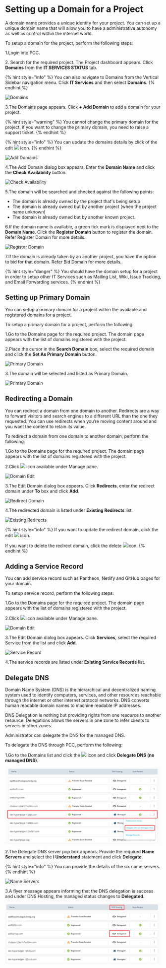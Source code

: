 # Setting up a Domain for a Project

A domain name provides a unique identity for your project. You can set up a unique domain name that will allow you to have a administrative autonomy as well as control within the internet world.

To setup a domain for the project, perform the following steps:

1.Login into PCC.

2\. Search for the required project. The Project dashboard appears. Click **Domains** from the **IT SERVICES STATUS** tab.

{% hint style="info" %}
You can also navigate to Domains from the Vertical Sidebar navigation menu. Click **IT Services** and then select **Domains**.
{% endhint %}

![Domains](https://files.gitbook.com/v0/b/gitbook-28427.appspot.com/o/assets%2F-MT\_pAMg4FUQlUpKbPvg%2F-MT\_rmVZSziEvGzFp9Kv%2F-MT\_u0bLDwGRoXIxgdIK%2FDomain.png?alt=media\&token=64a65e29-115b-4362-aae2-77fc3c918653)

3.The Domains page appears. Click **+ Add Domain** to add a domain for your project.

{% hint style="warning" %}
You cannot change the primary domain for the project, if you want to change the primary domain, you need to raise a support ticket.
{% endhint %}

{% hint style="info" %}
You can update the domains details by click of the edit ![](<../../.gitbook/assets/Edit\_Icon (1).png>) icon.
{% endhint %}

![Add Domains](https://files.gitbook.com/v0/b/gitbook-28427.appspot.com/o/assets%2F-MT\_pAMg4FUQlUpKbPvg%2F-MTin-ZAqZqONnTCyC3a%2F-MTing7k6on25NDZh28K%2FAdd\_Domains.png?alt=media\&token=30943d97-7cc3-4bc2-aa35-69d238302653)

4.The Add Domain dialog box appears. Enter the **Domain Name** and click the **Check Availability** button.

![Check Availability](https://files.gitbook.com/v0/b/gitbook-28427.appspot.com/o/assets%2F-MT\_pAMg4FUQlUpKbPvg%2F-MTin-ZAqZqONnTCyC3a%2F-MTip4uolbShNoYWNHIm%2FAdd\_Domains\_Dialog.png?alt=media\&token=94830d3a-b3b4-4098-aec4-3a78686e398e)

5.The domain will be searched and checked against the following points:

* The domain is already owned by the project that's being setup
* The domain is already owned but by another project (when the project name unknown)
* The domain is already owned but by another known project.

6.If the domain name is available, a green tick mark is displayed next to the **Domain Name**. Click the **Register Domain** button to register the domain. Refer Register Domain for more details.

![Register Domain](https://gblobscdn.gitbook.com/assets%2F-MEMVgDuxi7j4ZpeENUY%2F-MKV83M2RA5cwHGboqCZ%2F-MKV9Lcayqjh66ZZqTZF%2FRegister\_Domain.png?alt=media\&token=90354b3d-75a2-4e5c-a06f-e85c9334b549)

7.If the domain is already taken by an another project, you have the option to bid for that domain. Refer Bid Domain for more details.

{% hint style="danger" %}
You should have the domain setup for a project in order to setup other IT Services such as Mailing List, Wiki, Issue Tracking, and Email Forwarding services.
{% endhint %}

## Setting up Primary Domain

You can setup a primary domain for a project within the available and registered domains for a project.

To setup a primary domain for a project, perform the following:

1.Go to the Domains page for the required project. The domain page appears with the list of domains registered with the project.

2.Place the cursor in the **Search Domain** box, select the required domain and click the **Set As Primary Domain** button.

![Primary Domain](https://files.gitbook.com/v0/b/gitbook-28427.appspot.com/o/assets%2F-MT\_pAMg4FUQlUpKbPvg%2F-MWwUssFfB-IYmgmrp\_F%2F-MWxauBMGJENhEbD\_xRo%2FPD.png?alt=media\&token=ffe9591f-6233-4607-9ccd-425c9af91461)

3.The domain will be selected and listed as Primary Domain.

![Primary Domain](https://files.gitbook.com/v0/b/gitbook-28427.appspot.com/o/assets%2F-MT\_pAMg4FUQlUpKbPvg%2F-MWxb5zIJ2W0qiicBlTj%2F-MWxdWFxDY7yV9CAJZ3M%2FPD1.png?alt=media\&token=1c747322-20c9-46db-a0c7-fd1276c36ee0)

## Redirecting a Domain

You can redirect a domain from one domain to another. Redirects are a way to forward visitors and search engines to a different URL than the one they requested. You can use redirects when you’re moving content around and you want the content to retain its value.

To redirect a domain from one domain to another domain, perform the following:

1.Go to the Domains page for the required project. The domain page appears with the list of domains registered with the project.

2.Click ![](<../../.gitbook/assets/Edit\_Icon (1).png>) icon available under Manage pane.

![Domain Edit](https://files.gitbook.com/v0/b/gitbook-28427.appspot.com/o/assets%2F-MT\_pAMg4FUQlUpKbPvg%2F-MWxfVJJ8Aw7DVZuty6g%2F-MWxgJiGY3AwTtFjyqvO%2FPD2.png?alt=media\&token=c9ed8ae6-3f35-4263-b2f5-84f6668d34b2)

3.The Edit Domain dialog box appears. Click **Redirects**, enter the redirect domain under **To** box and click **Add**.

![Redirect Domain](https://files.gitbook.com/v0/b/gitbook-28427.appspot.com/o/assets%2F-MT\_pAMg4FUQlUpKbPvg%2F-MWxfVJJ8Aw7DVZuty6g%2F-MWxh1mxMS7e10isWSZM%2FRedirect.png?alt=media\&token=9f8e04ae-1b83-4f80-bda8-b1c30630a558)

4.The redirected domain is listed under **Existing Redirects** list.

![Existing Redirects](https://files.gitbook.com/v0/b/gitbook-28427.appspot.com/o/assets%2F-MT\_pAMg4FUQlUpKbPvg%2F-MWxfVJJ8Aw7DVZuty6g%2F-MWxhggsSf5xHvfVJBxp%2FRedirect%20list.png?alt=media\&token=8ff52979-ef42-4f30-a672-c5199c027f7a)

{% hint style="info" %}
If you want to update the redirect domain, click the edit ![](https://firebasestorage.googleapis.com/v0/b/gitbook-28427.appspot.com/o/assets%2F-MEMVgDuxi7j4ZpeENUY%2F-MM5xnjpN8WpKRQNMhoB%2F-MM6--zBsx-WX59K-\_f2%2FEdit\_Icon.png?alt=media\&token=45d97d4b-7210-4aad-b63c-69fb7cd4a0b8) icon.

If you want to delete the redirect domain, click the delete ![](https://firebasestorage.googleapis.com/v0/b/gitbook-28427.appspot.com/o/assets%2F-MEMVgDuxi7j4ZpeENUY%2F-MM68gfssQOeiPjEn5N-%2F-MM6BgQGPg8oZgOkzO6V%2FDelete\_Icon.png?alt=media\&token=3979bb20-b3a3-48f9-9401-de50ca82a6a3)icon.
{% endhint %}

## Adding a Service Record

You can add service record such as Pantheon, Netlify and GitHub pages for your domain.

To setup service record, perform the following steps:

1.Go to the Domains page for the required project. The domain page appears with the list of domains registered with the project.

2.Click ![](<../../.gitbook/assets/Edit\_Icon (1).png>) icon available under Manage pane.

![Domain Edit](https://files.gitbook.com/v0/b/gitbook-28427.appspot.com/o/assets%2F-MT\_pAMg4FUQlUpKbPvg%2F-MWxfVJJ8Aw7DVZuty6g%2F-MWxgJiGY3AwTtFjyqvO%2FPD2.png?alt=media\&token=c9ed8ae6-3f35-4263-b2f5-84f6668d34b2)

3.The Edit Domain dialog box appears. Click **Services**, select the required Service from the list and click **Add**.

![Service Record](https://files.gitbook.com/v0/b/gitbook-28427.appspot.com/o/assets%2F-MT\_pAMg4FUQlUpKbPvg%2F-MWxiMnaD6guNOw-2tVT%2F-MWxmK2NbWQZPCpPwovf%2FService.png?alt=media\&token=fcb9f51b-aa84-450e-8cd3-1ebb6303c6c9)

4.The service records are listed under **Existing Service Records** list.

## Delegate DNS

Domain Name System (DNS) is the hierarchical and decentralized naming system used to identify computers, services, and other resources reachable through the internet or other internet protocol networks. DNS converts human readable domain names to machine readable IP addresses.&#x20;

DNS Delegation is nothing but providing rights from one resource to another resource. Delegations allows the servers in one zone to refer clients to servers in other zones.

Administrator can delegate the DNS for the managed DNS.&#x20;

To delegate the DNS through PCC, perform the following:

1.Go to the Domains list and click the ![](../../.gitbook/assets/Dot\_Icon.png) icon and click **Delegate DNS (no managed DNS)**.&#x20;

![Delegate DNS](../../.gitbook/assets/DNS.png)

2.The Delegate DNS server pop box appears. Provide the required **Name Servers** and select the **I Understand** statement and click **Delegate**.&#x20;

{% hint style="info" %}
You can provide the details of the six name servers.&#x20;
{% endhint %}

![Name Servers ](../../.gitbook/assets/Name\_Servers.png)

3.A flyer message appears informing that the DNS delegation is success and under DNS Hosting, the managed status changes to **Delegated**.&#x20;

![Delegated](../../.gitbook/assets/Delegated.png)
